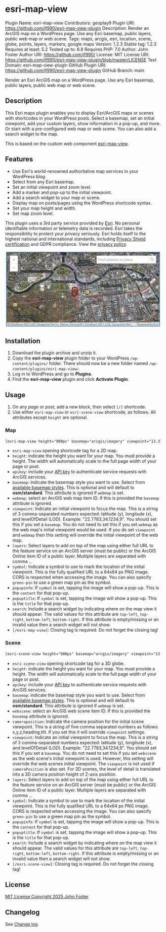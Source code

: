# esri-map-view

Plugin Name:       esri-map-view
Contributors:      geoplay9
Plugin URI:        https://github.com/jf990/esri-map-view-plugin
Description:       Render an ArcGIS map on a WordPress page. Use any Esri basemap, public layers, public web map or web scene.
Tags:              maps, arcgis, esri, location, scene, globe, points, layers, markers, google maps
Version:           1.2.3
Stable tag:        1.2.3
Requires at least: 5.2
Tested up to:      6.8
Requires PHP:      7.0
Author:            John Foster
Author URI:        https://github.com/jf990/
License:           MIT
License URI:       https://github.com/jf990/esri-map-view-plugin/blob/master/LICENSE
Text Domain:       esri-map-view-plugin
GitHub Plugin URI: https://github.com/jf990/esri-map-view-plugin
GitHub Branch:     main

Render an Esri ArcGIS map on a WordPress page. Use any Esri basemap, public layers, public web map or web scene.

## Description

This Esri maps plugin enables you to display Esri/ArcGIS maps or scenes with shortcodes in your WordPress posts. Select a basemap, set an initial viewpoint, add your custom layers, show information in a pop-up, and more. Or start with a pre-configured web map or web scene. You can also add a search widget to the map.

This is based on the custom web component [esri-map-view](https://github.com/jf990/esri-map-component).

## Features

* Use Esri's world-renowned authoritative map services in your WordPress blog.
* Select from any Esri basemap.
* Set an initial viewpoint and zoom level.
* Add a marker and pop-up to the initial viewpoint.
* Add a search widget to your map or scene.
* Display map on posts/pages using the WordPress shortcode syntax.
* Set your map height and width.
* Set map zoom level.

This plugin uses a 3rd party service provided by [Esri](https://esri.com). No personal identifiable information or telemetry data is recorded. Esri takes the responsibility to protect your privacy seriously. Esri holds itself to the highest national and international standards, including [Privacy Shield certification](https://www.privacyshield.gov/participant?id=a2zt00000004EspAAE) and GDPR compliance. View the [privacy policy](https://www.esri.com/en-us/privacy/overview).

![Example image](./map-sample.png)

## Installation

1. Download the plugin archive and unzip it.
1. Copy the __esri-map-view__ plugin folder to your WordPress `/wp-content/plugins/` folder. There should now be a new folder named `/wp-content/plugins/esri-map-view/`.
1. Log in to WordPress and go to __Plugins__.
1. Find the __esri-map-view__ plugin and click __Activate Plugin__.

## Usage

1. On any _page_ or _post_, add a new block, then select `[/]` shortcode.
1. Use either `esri-map-view` or `esri-scene-view` shortcode, as follows. All attributes except `height` are optional.

### Map

```txt
[esri-map-view height="900px" basemap="arcgis/imagery" viewpoint="13.3761697,52.5166449,15" layers="d3e5c29f5e404aa4b2de29a9f0e37996" search="top-right" symbol="pin:red" symboloffset="0,0" popuptitle="Brandenburg Gate" popupinfo="This is a historic place you should visit" apikey="YOUR_API_KEY"][/esri-map-view]
```

* `esri-map-view` opening shortcode tag for a 2D map.
* `height`: indicate the height you want for your map. You must provide a height. The width will automatically scale to the full page width of your page or post.
* `apikey`: include your [API key](https://developers.arcgis.com/documentation/security-and-authentication/api-key-authentication/api-key-credentials/) to authenticate service requests with ArcGIS services.
* `basemap`: indicate the basemap style you want to use. Select from [available basemap styles](https://developers.arcgis.com/rest/basemap-styles/#arcgis-styles). This is optional and will default to __osm/standard__. This attribute is ignored if `webmap` is set.
* `webmap`: select an ArcGIS web map item ID. If this is provided the `basemap` attribute is ignored.
* `viewpoint`: Indicate an initial viewpoint to focus the map. This is a string of 3 comma-separated numbers expected: latitude (y), longitude (x), and levelOfDetail (LOD). Example: "22.7783,34.1234,9". You should set this if you set a `basemap`. You do not need to set this if you set `webmap` as the web map's initial viewpoint would be used. If you do set `viewpoint` and `webmap` then this setting will override the initial viewpoint of the web map.
* `layers`: Select layers to add on top of the map using either full URL to the feature service on an ArcGIS server (must be public) or the ArcGIS Online item ID of a public layer. Multiple layers are separated with comma `,`.
* `symbol`: Indicate a symbol to use to mark the location of the initial viewpoint. This is the fully qualified URL to a 64x64 px PNG image. CORS is respected when accessing the image. You can also specify `green-pin` to use a green map pin as the symbol.
* `popupinfo`: If `symbol` is set, tapping the image will show a pop-up. This is the `content` for that pop-up.
* `popuptitle`: If `symbol` is set, tapping the image will show a pop-up. This is the `title` for that pop-up.
* `search`: Include a search widget by indicating where on the map view it should appear. The valid values for this attribute are `top-left`, `top-right`, `bottom-left`, `bottom-right`. If this attribute is empty/missing or an invalid value then a search widget will not show.
* `[/esri-map-view]`: Closing tag is required. Do not forget the closing tag!

### Scene

```txt
[esri-scene-view height="900px" basemap="arcgis/imagery" viewpoint="13.3761697,52.5166449,15" layers="d3e5c29f5e404aa4b2de29a9f0e37996" search="top-right" symbol="pin:red" symboloffset="0,0" popuptitle="Brandenburg Gate" popupinfo="This is a historic place you should visit" apikey="YOUR_API_KEY"][/esri-scene-view]
```

* `esri-scene-view` opening shortcode tag for a 3D globe.
* `height`: indicate the height you want for your map. You must provide a height. The width will automatically scale to the full page width of your page or post.
* `apikey`: include your [API key](https://developers.arcgis.com/documentation/security-and-authentication/api-key-authentication/api-key-credentials/) to authenticate service requests with ArcGIS services.
* `basemap`: indicate the basemap style you want to use. Select from [available basemap styles](https://developers.arcgis.com/rest/basemap-styles/#arcgis-styles). This is optional and will default to __osm/standard__. This attribute is ignored if `webmap` is set.
* `webscene`: select an ArcGIS web scene item ID. If this is provided the `basemap` attribute is ignored.
* `cameraposition`: Indicate the camera position for the initial scene viewpoint. This is a string of five comma separated numbers as follows: x,y,z,heading,tilt. If you set this it will override `viewpoint` settings.
* `viewpoint`: Indicate an initial viewpoint to focus the map. This is a string of 3 comma-separated numbers expected: latitude (y), longitude (x), and levelOfDetail (LOD). Example: "22.7783,34.1234,9". You should set this if you set a `basemap`. You do not need to set this if you set `webscene` as the web scene's initial viewpoint is used. However, this setting will override the web scenes initial viewpoint. The `viewpoint` is not used if `cameraPosition` is also set. For 3D scenes, the level of detail is translated into a 3D camera position height of Z-axis position.
* `layers`: Select layers to add on top of the map using either full URL to the feature service on an ArcGIS server (must be public) or the ArcGIS Online item ID of a public layer. Multiple layers are separated with comma `,`.
* `symbol`: Indicate a symbol to use to mark the location of the initial viewpoint. This is the fully qualified URL to a 64x64 px PNG image. CORS is respected when accessing the image. You can also specify `green-pin` to use a green map pin as the symbol.
* `popupinfo`: If `symbol` is set, tapping the image will show a pop-up. This is the `content` for that pop-up.
* `popuptitle`: If `symbol` is set, tapping the image will show a pop-up. This is the `title` for that pop-up.
* `search`: Include a search widget by indicating where on the map view it should appear. The valid values for this attribute are `top-left`, `top-right`, `bottom-left`, `bottom-right`. If this attribute is empty/missing or an invalid value then a search widget will not show.
* `[/esri-scene-view]`: Closing tag is required. Do not forget the closing tag!

## License

[MIT License Copyright 2025 John Foster](./esri-map-view/LICENSE)

## Changelog

See [Change log](./esri-map-view/CHANGELOG.md).
